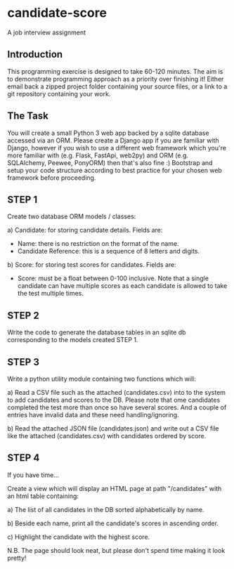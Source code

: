 # candidate-score
A job interview assignment

Introduction
------------
This programming exercise is designed to take 60-120 minutes. The aim is
to demonstrate programming approach as a priority over finishing it!
Either email back a zipped project folder containing your source files,
or a link to a git repository containing your work.

The Task
--------
You will create a small Python 3 web app backed by a sqlite database
accessed via an ORM. Please create a Django app if you are familiar with
Django, however if you wish to use a different web framework which you're
more familiar with (e.g. Flask, FastApi, web2py) and ORM (e.g.
SQLAlchemy, Peewee, PonyORM) then that's also fine :)
Bootstrap and setup your code structure according to best practice for
your chosen web framework before proceeding.

STEP 1
------
Create two database ORM models / classes:

a) Candidate: for storing candidate details. Fields are:
- Name: there is no restriction on the format of the name.
- Candidate Reference: this is a sequence of 8 letters and digits.

b) Score: for storing test scores for candidates. Fields are:
- Score: must be a float between 0-100 inclusive.
Note that a single candidate can have multiple scores as each candidate
is allowed to take the test multiple times.

STEP 2
------
Write the code to generate the database tables in an sqlite db
corresponding to the models created STEP 1.

STEP 3
------
Write a python utility module containing two functions which will:

a) Read a CSV file such as the attached (candidates.csv) into to the
system to add candidates and scores to the DB. Please note that ome
candidates completed the test more than once so have several scores. And
a couple of entries have invalid data and these need handling/ignoring.

b) Read the attached JSON file (candidates.json) and write out a CSV file
like the attached (candidates.csv) with candidates ordered by score.

STEP 4
------
If you have time...

Create a view which will display an HTML page at path "/candidates" with
an html table containing:

a) The list of all candidates in the DB sorted alphabetically by name.

b) Beside each name, print all the candidate's scores in ascending order.

c) Highlight the candidate with the highest score.

N.B. The page should look neat, but please don't spend time making it
look pretty!
